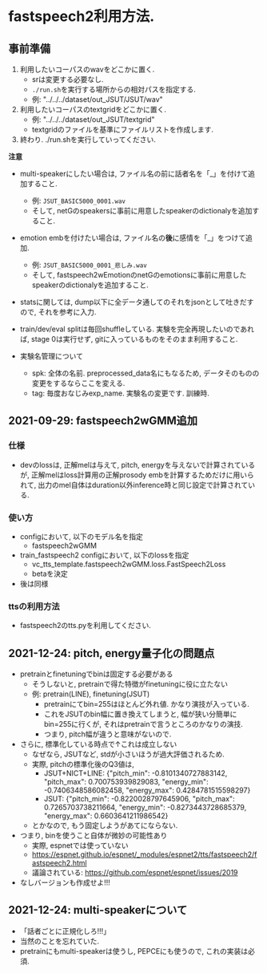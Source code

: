 # fastspeech2利用方法.
## 事前準備
1. 利用したいコーパスのwavをどこかに置く.
    - srは変更する必要なし.
    - `./run.sh`を実行する場所からの相対パスを指定する.
    - 例: "../../../dataset/out_JSUT/JSUT/wav"
2. 利用したいコーパスのtextgridをどこかに置く.
    - 例: "../../../dataset/out_JSUT/textgrid"
    - textgridのファイルを基準にファイルリストを作成します.
3. 終わり. ./run.shを実行していってください.

**注意**
- multi-speakerにしたい場合は, ファイル名の前に話者名を「_」を付けて追加すること.
    - 例: `JSUT_BASIC5000_0001.wav`
    - そして, netGのspeakersに事前に用意したspeakerのdictionalyを追加すること.
- emotion embを付けたい場合は, ファイル名の**後**に感情を「_」をつけて追加.
    - 例: `JSUT_BASIC5000_0001_悲しみ.wav`
    - そして, fastspeech2wEmotionのnetGのemotionsに事前に用意したspeakerのdictionalyを追加すること.

- statsに関しては, dump以下に全データ通してのそれをjsonとして吐きだすので, それを参考に入力. 

- train/dev/eval splitは毎回shuffleしている. 実験を完全再現したいのであれば, stage 0は実行せず, gitに入っているものをそのまま利用すること.

- 実験名管理について
    - spk: 全体の名前. preprocessed_data名にもなるため, データそのものの変更をするならここを変える.
    - tag: 毎度おなじみexp_name. 実験名の変更です. 訓練時.

## 2021-09-29: fastspeech2wGMM追加
### 仕様
- devのlossは, 正解melは与えて, pitch, energyを与えないで計算されているが, 正解melはloss計算用の正解prosody embを計算するためだけに用いられて, 出力のmel自体はduration以外inference時と同じ設定で計算されている.

### 使い方
- configにおいて, 以下のモデル名を指定
    - fastspeech2wGMM
- train_fastspeech2 configにおいて, 以下のlossを指定
    - vc_tts_template.fastspeech2wGMM.loss.FastSpeech2Loss
    - betaを決定
- 後は同様

### ttsの利用方法
- fastspeech2のtts.pyを利用してください.

## 2021-12-24: pitch, energy量子化の問題点
- pretrainとfinetuningでbinは固定する必要がある
    - そうしないと, pretrainで得た特徴がfinetuningに役に立たない
    - 例: pretrain(LINE), finetuning(JSUT)
        - pretrainにてbin=255はほとんど外れ値. かなり演技が入っている.
        - これをJSUTのbin幅に置き換えてしまうと, 幅が狭い分簡単にbin=255に行くが, それはpretrainで言うところのかなりの演技.
        - つまり, pitch幅が違うと意味がないので.
- さらに, 標準化している時点で↑これは成立しない
    - なぜなら, JSUTなど, stdが小さいほうが過大評価されるため.
    - 実際, pitchの標準化後のQ3値は,
        - JSUT+NICT+LINE: {"pitch_min": -0.8101340727883142, "pitch_max": 0.700753939829083, "energy_min": -0.7406348586082458, "energy_max": 0.4284781515598297}
        - JSUT: {"pitch_min": -0.8220028797645906, "pitch_max": 0.7265703738211664, "energy_min": -0.8273443728685379, "energy_max": 0.6603641211986542}
    - とかなので, もう固定しようがあてにならない.
- つまり, binを使うこと自体が微妙の可能性あり
    - 実際, espnetでは使っていない
    - https://espnet.github.io/espnet/_modules/espnet2/tts/fastspeech2/fastspeech2.html
    - 議論されている: https://github.com/espnet/espnet/issues/2019
- なしバージョンも作成せよ!!!

## 2021-12-24: multi-speakerについて
- 「話者ごとに正規化しろ!!!」
- 当然のことを忘れていた.
- pretrainにもmulti-speakerは使うし, PEPCEにも使うので, これの実装は必須.
